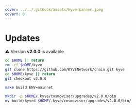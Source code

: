 ```yaml
---
cover: ../../.gitbook/assets/kyve-banner.jpeg
coverY: 0
---
```


# Updates

⚠️ Version **v2.0.0** is available

```bash
cd $HOME || return
rm -rf $HOME/kyve
git clone https://github.com/KYVENetwork/chain.git kyve
cd $HOME/kyve || return
git checkout v2.0.0

make build ENV=mainnet

mkdir -p $HOME/.kyve/cosmovisor/upgrades/v2.0.0/bin
mv build/kyved $HOME/.kyve/cosmovisor/upgrades/v2.0.0/bin/
```
